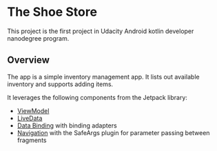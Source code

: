 # The Shoe Store

This project is the first project in Udacity Android kotlin developer nanodegree program.

## Overview
The app is a simple inventory management app. It lists out available inventory and supports adding items.
  
It leverages the following components from the Jetpack library:
* [ViewModel](https://developer.android.com/topic/libraries/architecture/viewmodel)
* [LiveData](https://developer.android.com/topic/libraries/architecture/livedata)
* [Data Binding](https://developer.android.com/topic/libraries/data-binding/) with binding adapters
* [Navigation](https://developer.android.com/topic/libraries/architecture/navigation/) with the SafeArgs plugin for parameter passing between fragments


